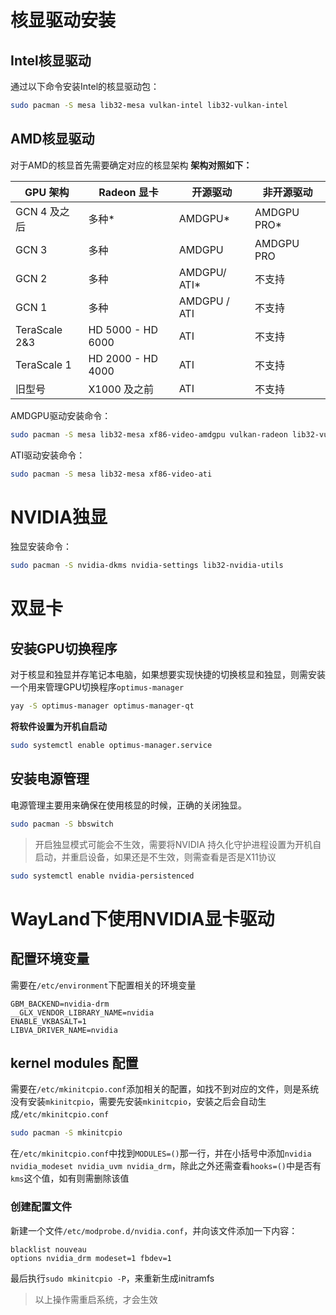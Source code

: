 # 核显驱动安装
## Intel核显驱动
通过以下命令安装Intel的核显驱动包：
```bash
sudo pacman -S mesa lib32-mesa vulkan-intel lib32-vulkan-intel
```
## AMD核显驱动
对于AMD的核显首先需要确定对应的核显架构
**架构对照如下：**

| GPU 架构        | Radeon 显卡         | 开源驱动         | 非开源驱动       |
| ------------- | ----------------- | ------------ | ----------- |
| GCN 4 及之后     | 多种*               | AMDGPU*      | AMDGPU PRO* |
| GCN 3         | 多种                | AMDGPU       | AMDGPU PRO  |
| GCN 2         | 多种                | AMDGPU/ ATI* | 不支持         |
| GCN 1         | 多种                | AMDGPU / ATI | 不支持         |
| TeraScale 2&3 | HD 5000 - HD 6000 | ATI          | 不支持         |
| TeraScale 1   | HD 2000 - HD 4000 | ATI          | 不支持         |
| 旧型号           | X1000 及之前         | ATI          | 不支持         |
AMDGPU驱动安装命令：
```bash
sudo pacman -S mesa lib32-mesa xf86-video-amdgpu vulkan-radeon lib32-vulkan-radeon
```
ATI驱动安装命令：
```bash
sudo pacman -S mesa lib32-mesa xf86-video-ati
```
# NVIDIA独显
独显安装命令：
```bash
sudo pacman -S nvidia-dkms nvidia-settings lib32-nvidia-utils
```
# 双显卡
## 安装GPU切换程序
对于核显和独显并存笔记本电脑，如果想要实现快捷的切换核显和独显，则需安装一个用来管理GPU切换程序`optimus-manager`
```bash
yay -S optimus-manager optimus-manager-qt
```
**将软件设置为开机自启动**
```bash
sudo systemctl enable optimus-manager.service
```
## 安装电源管理
电源管理主要用来确保在使用核显的时候，正确的关闭独显。
```bash
sudo pacman -S bbswitch
```

> 开启独显模式可能会不生效，需要将NVIDIA 持久化守护进程设置为开机自启动，并重启设备，如果还是不生效，则需查看是否是X11协议

```bash
sudo systemctl enable nvidia-persistenced
```
# WayLand下使用NVIDIA显卡驱动
## 配置环境变量
需要在`/etc/environment`下配置相关的环境变量
```shell
GBM_BACKEND=nvidia-drm
__GLX_VENDOR_LIBRARY_NAME=nvidia
ENABLE_VKBASALT=1
LIBVA_DRIVER_NAME=nvidia
```
## kernel modules 配置
需要在`/etc/mkinitcpio.conf`添加相关的配置，如找不到对应的文件，则是系统没有安装`mkinitcpio`，需要先安装`mkinitcpio`，安装之后会自动生成`/etc/mkinitcpio.conf`
```bash
sudo pacman -S mkinitcpio
```
在`/etc/mkinitcpio.conf`中找到`MODULES=()`那一行，并在小括号中添加`nvidia nvidia_modeset nvidia_uvm nvidia_drm`，除此之外还需查看`hooks=()`中是否有`kms`这个值，如有则需删除该值
### 创建配置文件
新建一个文件`/etc/modprobe.d/nvidia.conf`，并向该文件添加一下内容：
```shell
blacklist nouveau
options nvidia_drm modeset=1 fbdev=1
```
最后执行`sudo mkinitcpio -P`，来重新生成initramfs
>以上操作需重启系统，才会生效